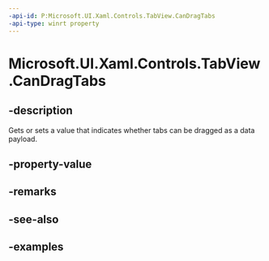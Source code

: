 ```yaml
---
-api-id: P:Microsoft.UI.Xaml.Controls.TabView.CanDragTabs
-api-type: winrt property
---
```


# Microsoft.UI.Xaml.Controls.TabView.CanDragTabs

<!--
public bool CanDragTabs { get; set; }
-->

## -description

Gets or sets a value that indicates whether tabs can be dragged as a data payload. 

## -property-value

## -remarks

## -see-also

## -examples

